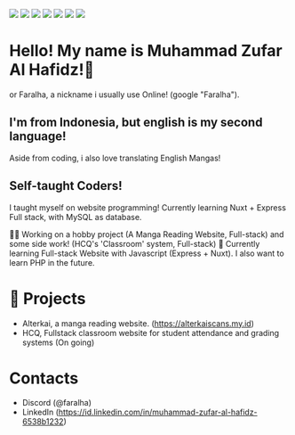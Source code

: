 <img src="https://img.shields.io/badge/HTML5-E34F26.svg?style=for-the-badge&logo=HTML5&logoColor=white"> <img src="https://img.shields.io/badge/CSS3-1572B6.svg?style=for-the-badge&logo=CSS3&logoColor=white"> <img src="https://img.shields.io/badge/JavaScript-F7DF1E.svg?style=for-the-badge&logo=JavaScript&logoColor=black"> <img src="https://img.shields.io/badge/Express-000000.svg?style=for-the-badge&logo=Express&logoColor=white"> <img src="https://img.shields.io/badge/Nuxt.js-00DC82.svg?style=for-the-badge&logo=nuxtdotjs&logoColor=white">
<img src="https://img.shields.io/badge/Vue.js-4FC08D.svg?style=for-the-badge&logo=vuedotjs&logoColor=white"> <img src="https://img.shields.io/badge/MySQL-4479A1.svg?style=for-the-badge&logo=MySQL&logoColor=white">

# Hello! My name is Muhammad Zufar Al Hafidz!👋
or Faralha, a nickname i usually use Online! (google "Faralha").
## I'm from Indonesia, but english is my second language!
Aside from coding, i also love translating English Mangas!
## Self-taught Coders!
I taught myself on website programming! Currently learning Nuxt + Express Full stack, with MySQL as database.


👩‍💻 Working on a hobby project (A Manga Reading Website, Full-stack) and some side work! (HCQ's 'Classroom' system, Full-stack)
🧠 Currently learning Full-stack Website with Javascript (Express + Nuxt). I also want to learn PHP in the future.

# 📓 Projects
- Alterkai, a manga reading website. (https://alterkaiscans.my.id)
- HCQ, Fullstack classroom website for student attendance and grading systems (On going)

# Contacts
- Discord (@faralha)
- LinkedIn (https://id.linkedin.com/in/muhammad-zufar-al-hafidz-6538b1232)
